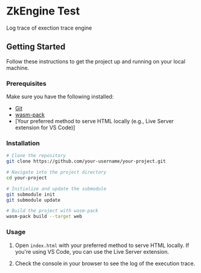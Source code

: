 # ZkEngine Test

Log trace of exection trace engine

## Getting Started

Follow these instructions to get the project up and running on your local machine.

### Prerequisites

Make sure you have the following installed:

- [Git](https://git-scm.com/)
- [wasm-pack](https://rustwasm.github.io/wasm-pack/)
- [Your preferred method to serve HTML locally (e.g., Live Server extension for VS Code)]

### Installation

```bash
# Clone the repository
git clone https://github.com/your-username/your-project.git

# Navigate into the project directory
cd your-project

# Initialize and update the submodule
git submodule init
git submodule update

# Build the project with wasm-pack
wasm-pack build --target web
```
### Usage

1. Open `index.html` with your preferred method to serve HTML locally. If you're using VS Code, you can use the Live Server extension.

2. Check the console in your browser to see the log of the execution trace.
